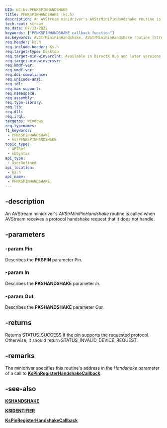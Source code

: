 ```yaml
---
UID: NC:ks.PFNKSPINHANDSHAKE
title: PFNKSPINHANDSHAKE (ks.h)
description: An AVStream minidriver's AVStrMiniPinHandshake routine is called when AVStream receives a protocol handshake request that it does not handle.
tech.root: stream
ms.date: 07/13/2022
keywords: ["PFNKSPINHANDSHAKE callback function"]
ms.keywords: AVStrMiniPinHandshake, AVStrMiniPinHandshake routine [Streaming Media Devices], PFNKSPINHANDSHAKE, avstclbk_3a87dcb0-5825-4ba0-b9b3-dfb6a1af20a2.xml, ks/AVStrMiniPinHandshake, stream.avstrminipinhandshake
req.header: ks.h
req.include-header: Ks.h
req.target-type: Desktop
req.target-min-winverclnt: Available in DirectX 8.0 and later versions.
req.target-min-winversvr: 
req.kmdf-ver: 
req.umdf-ver: 
req.ddi-compliance: 
req.unicode-ansi: 
req.idl: 
req.max-support: 
req.namespace: 
req.assembly: 
req.type-library: 
req.lib: 
req.dll: 
req.irql: 
targetos: Windows
req.typenames: 
f1_keywords:
 - PFNKSPINHANDSHAKE
 - ks/PFNKSPINHANDSHAKE
topic_type:
 - APIRef
 - kbSyntax
api_type:
 - UserDefined
api_location:
 - ks.h
api_name:
 - PFNKSPINHANDSHAKE
---
```


## -description

An AVStream minidriver's *AVStrMiniPinHandshake* routine is called when AVStream receives a protocol handshake request that it does not handle.

## -parameters

### -param Pin

Describes the **PKSPIN** parameter Pin.

### -param In

Describes the **PKSHANDSHAKE** parameter *In*.

### -param Out

Describes the **PKSHANDSHAKE** parameter *Out*.

## -returns

Returns STATUS_SUCCESS if the pin supports the requested protocol. Otherwise, it should return STATUS_INVALID_DEVICE_REQUEST.

## -remarks

The minidriver specifies this routine's address in the *Handshake* parameter of a call to [**KsPinRegisterHandshakeCallback**](./nf-ks-kspinregisterhandshakecallback.md).

## -see-also

[**KSHANDSHAKE**](./ns-ks-kshandshake.md)

[**KSIDENTIFIER**](./ns-ks-ksidentifier.md)

[**KsPinRegisterHandshakeCallback**](./nf-ks-kspinregisterhandshakecallback.md)
